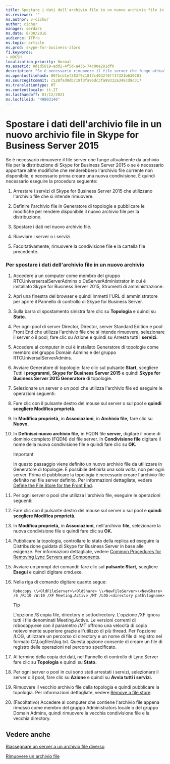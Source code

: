 ```yaml
---
title: Spostare i dati dell'archivio file in un nuovo archivio file in Skype for Business Server 2015
ms.reviewer: ''
ms.author: v-cichur
author: cichur
manager: serdars
ms.date: 8/30/2016
audience: ITPro
ms.topic: article
ms.prod: skype-for-business-itpro
f1.keywords:
- NOCSH
localization_priority: Normal
ms.assetid: 8d1d5819-add2-4f5d-a436-74c00a281df0
description: "Se è necessario rimuovere il file server che funge attualmente da archivio file per la distribuzione di Skype for Business Server 2015 o se è necessario apportare altre modifiche che renderebbero l'archivio file corrente non disponibile, è necessario prima creare una nuova condivisione. È quindi necessario eseguire la procedura seguente:"
ms.openlocfilehash: 007bcb1ef383f9c18f7c4032f0ff17321b630201
ms.sourcegitcommit: c528fad9db719f3fa96dc3fa99332a349cd9d317
ms.translationtype: MT
ms.contentlocale: it-IT
ms.lasthandoff: 01/12/2021
ms.locfileid: "49803146"
---
```

# <a name="move-file-store-data-to-a-new-file-store-in-skype-for-business-server-2015"></a>Spostare i dati dell'archivio file in un nuovo archivio file in Skype for Business Server 2015

Se è necessario rimuovere il file server che funge attualmente da archivio file per la distribuzione di Skype for Business Server 2015 o se è necessario apportare altre modifiche che renderebbero l'archivio file corrente non disponibile, è necessario prima creare una nuova condivisione. È quindi necessario eseguire la procedura seguente:

1. Arrestare i servizi di Skype for Business Server 2015 che utilizzano l'archivio file che si intende rimuovere.

2. Definire l'archivio file in Generatore di topologie e pubblicare le modifiche per rendere disponibile il nuovo archivio file per la distribuzione.

3. Spostare i dati nel nuovo archivio file.

4. Riavviare i server o i servizi.

5. Facoltativamente, rimuovere la condivisione file e la cartella file precedente.

### <a name="to-move-file-store-data-from-one-file-store-to-a-new-file-store"></a>Per spostare i dati dell'archivio file in un nuovo archivio

1. Accedere a un computer come membro del gruppo RTCUniversersalServerAdmins o CsServerAdministrator in cui è installato Skype for Business Server 2015, Strumenti di amministrazione.

2. Apri una finestra del browser e quindi immetti l'URL di amministratore per aprire il Pannello di controllo di Skype for Business Server.

3. Sulla barra di spostamento sinistra fare clic su **Topologia** e quindi su **Stato**.

4. Per ogni pool di server Director, Director, server Standard Edition e pool Front End che utilizza l'archivio file che si intende rimuovere, selezionare il server o il pool, fare clic su Azione e quindi su Arresta tutti i **servizi.**

5. Accedere al computer in cui è installato Generatore di topologie come membro del gruppo Domain Admins e del gruppo RTCUniversalServerAdmins.

6. Avviare Generatore di topologie: fare clic sul pulsante **Start,** scegliere Tutti i **programmi,** **Skype for Business Server 2015** e quindi **Skype for Business Server 2015 Generatore** di topologie.

7. Selezionare un server o un pool che utilizza l'archivio file ed eseguire le operazioni seguenti:

8. Fare clic con il pulsante destro del mouse sul server o sul pool e **quindi scegliere Modifica proprietà.**

9. In **Modifica proprietà,** in **Associazioni,** in **Archivio file,** fare clic su **Nuovo.**

10. In **Definisci nuovo archivio file,** in FQDN file **server,** digitare il nome di dominio completo (FQDN) del file server. In **Condivisione file** digitare il nome della nuova condivisione file e quindi fare clic su **OK.**

     > [!IMPORTANT]
     > In questo passaggio viene definito un nuovo archivio file da utilizzare in Generatore di topologie. È possibile definirla una sola volta, non per ogni server. Prima di pubblicare la topologia è necessario creare l'archivio file definito nel file server definito. Per informazioni dettagliate, vedere [Define the File Store for the Front End](https://technet.microsoft.com/library/90994400-c4e5-4509-af41-121ac716fbca.aspx).

11. Per ogni server o pool che utilizza l'archivio file, eseguire le operazioni seguenti:

12. Fare clic con il pulsante destro del mouse sul server o sul pool e **quindi scegliere Modifica proprietà.**

13. In **Modifica proprietà,** in **Associazioni,** nell'archivio **file,** selezionare la nuova condivisione file e quindi fare clic su **OK.**

14. Pubblicare la topologia, controllare lo stato della replica ed eseguire la Distribuzione guidata di Skype for Business Server in base alle esigenze. Per informazioni dettagliate, vedere [Common Procedures for Removing Lync Servers and Components](https://technet.microsoft.com/library/5438ce1e-57fa-4031-8bdb-3af6581d901b.aspx).

15. Avviare un prompt dei comandi: fare clic sul **pulsante Start,** scegliere **Esegui** e quindi digitare cmd.exe.

16. Nella riga di comando digitare quanto segue:

    ```console
    Robocopy \\<OldFileServer>\<OldShare> \\<NewFileServer>\<NewShare> /S /R:10 /W:10 /XF Meeting.Active /MT /LOG:<directory path\logname>
    ```

    > [!TIP]
    > L'opzione /S copia file, directory e sottodirectory. L'opzione /XF ignora tutti i file denominati Meeting.Active. Le versioni correnti di robocopy.exe con il parametro /MT offrono una velocità di copia notevolmente superiore grazie all'utilizzo di più thread. Per l'opzione /LOG, utilizzare un percorso di directory e un nome di file di registro nel formato C:\Logfiles\log.txt. Questa opzione consente di creare un file di registro delle operazioni nel percorso specificato.

17. Al termine della copia dei dati, nel Pannello di controllo di Lync Server fare clic su **Topologia** e quindi su **Stato.**

18. Per ogni server o pool in cui sono stati arrestati i servizi, selezionare il server o il pool, fare clic su **Azione** e quindi su **Avvia tutti i servizi.**

19. Rimuovere il vecchio archivio file dalla topologia e quindi pubblicare la topologia. Per informazioni dettagliate, vedere [Remove a file store](https://technet.microsoft.com/library/1ba7eb15-5c87-4357-b4d8-f59409ac7f71.aspx).

20. (Facoltativo) Accedere al computer che contiene l'archivio file appena rimosso come membro del gruppo Administrators locale o del gruppo Domain Admins, quindi rimuovere la vecchia condivisione file e la vecchia directory.

## <a name="see-also"></a>Vedere anche

[Riassegnare un server a un archivio file diverso](https://technet.microsoft.com/library/18509cce-a4d2-4537-a822-f99de6d7598e.aspx)

[Rimuovere un archivio file](https://technet.microsoft.com/library/1ba7eb15-5c87-4357-b4d8-f59409ac7f71.aspx)
